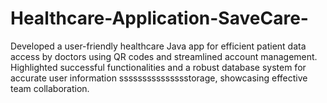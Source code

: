 # Healthcare-Application-SaveCare-
Developed a user-friendly healthcare Java app for efficient patient data access by doctors using QR codes and streamlined account management. Highlighted successful functionalities and a robust database system for accurate user information ssssssssssssssstorage, showcasing effective team collaboration.
